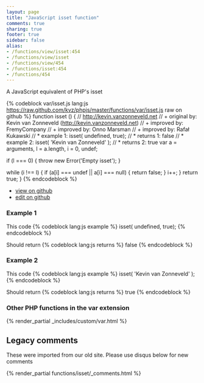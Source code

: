 ```yaml
---
layout: page
title: "JavaScript isset function"
comments: true
sharing: true
footer: true
sidebar: false
alias:
- /functions/view/isset:454
- /functions/view/isset
- /functions/view/454
- /functions/isset:454
- /functions/454
---
```

<!-- Generated by Rakefile:build -->
A JavaScript equivalent of PHP's isset

{% codeblock var/isset.js lang:js https://raw.github.com/kvz/phpjs/master/functions/var/isset.js raw on github %}
function isset () {
  // http://kevin.vanzonneveld.net
  // +   original by: Kevin van Zonneveld (http://kevin.vanzonneveld.net)
  // +   improved by: FremyCompany
  // +   improved by: Onno Marsman
  // +   improved by: Rafał Kukawski
  // *     example 1: isset( undefined, true);
  // *     returns 1: false
  // *     example 2: isset( 'Kevin van Zonneveld' );
  // *     returns 2: true
  var a = arguments,
    l = a.length,
    i = 0,
    undef;

  if (l === 0) {
    throw new Error('Empty isset');
  }

  while (i !== l) {
    if (a[i] === undef || a[i] === null) {
      return false;
    }
    i++;
  }
  return true;
}
{% endcodeblock %}

 - [view on github](https://github.com/kvz/phpjs/blob/master/functions/var/isset.js)
 - [edit on github](https://github.com/kvz/phpjs/edit/master/functions/var/isset.js)

### Example 1
This code
{% codeblock lang:js example %}
isset( undefined, true);
{% endcodeblock %}

Should return
{% codeblock lang:js returns %}
false
{% endcodeblock %}

### Example 2
This code
{% codeblock lang:js example %}
isset( 'Kevin van Zonneveld' );
{% endcodeblock %}

Should return
{% codeblock lang:js returns %}
true
{% endcodeblock %}


### Other PHP functions in the var extension
{% render_partial _includes/custom/var.html %}
## Legacy comments
These were imported from our old site. Please use disqus below for new comments
<div style="overflow-y: scroll; max-height: 500px;">
{% render_partial functions/isset/_comments.html %}
</div>
